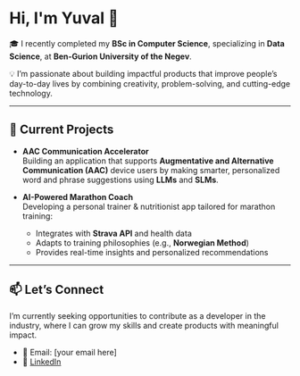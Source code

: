 # Hi, I'm Yuval 👋  

🎓 I recently completed my **BSc in Computer Science**, specializing in **Data Science**, at **Ben-Gurion University of the Negev**.  

💡 I’m passionate about building impactful products that improve people’s day-to-day lives by combining creativity, problem-solving, and cutting-edge technology.  

---

## 🚀 Current Projects  

- **AAC Communication Accelerator**  
  Building an application that supports **Augmentative and Alternative Communication (AAC)** device users by making smarter, personalized word and phrase suggestions using **LLMs** and **SLMs**.  

- **AI-Powered Marathon Coach**  
  Developing a personal trainer & nutritionist app tailored for marathon training:  
  - Integrates with **Strava API** and health data  
  - Adapts to training philosophies (e.g., **Norwegian Method**)  
  - Provides real-time insights and personalized recommendations  

---

## 📫 Let’s Connect  

I’m currently seeking opportunities to contribute as a developer in the industry, where I can grow my skills and create products with meaningful impact.  

- 📧 Email: [your email here]  
- 💼 [LinkedIn](your-linkedin-url)  



<!--
**yuvallevy09/yuvallevy09** is a ✨ _special_ ✨ repository because its `README.md` (this file) appears on your GitHub profile.

Here are some ideas to get you started:

- 🔭 I’m currently working on ...
- 🌱 I’m currently learning ...
- 👯 I’m looking to collaborate on ...
- 🤔 I’m looking for help with ...
- 💬 Ask me about ...
- 📫 How to reach me: ...
- 😄 Pronouns: ...
- ⚡ Fun fact: ...
-->
